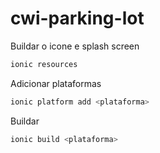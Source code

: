 # cwi-parking-lot

Buildar o icone e splash screen
```sh
ionic resources
```

Adicionar plataformas
```sh
ionic platform add <plataforma>
```

Buildar
```sh
ionic build <plataforma>
```
